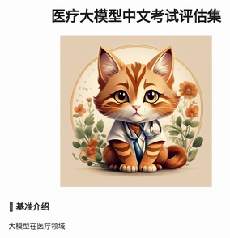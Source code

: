 <h1 align='center'>医疗大模型中文考试评估集</h1>


<div align="center"><img width="300" height="300" src="./image/logo.png"></div>


### 🔎 基准介绍
大模型在医疗领域
